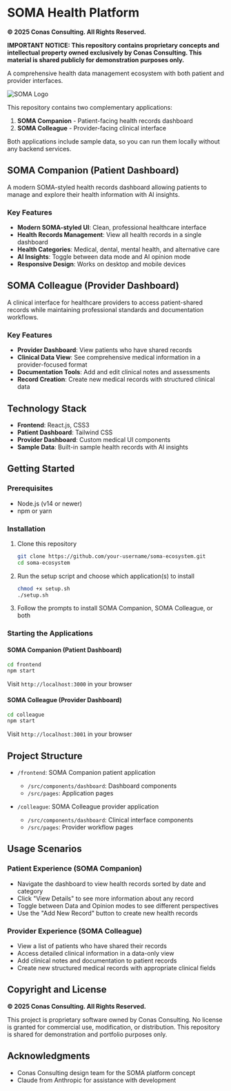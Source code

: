 # SOMA Health Platform

**© 2025 Conas Consulting. All Rights Reserved.**

**IMPORTANT NOTICE: This repository contains proprietary concepts and intellectual property owned exclusively by Conas Consulting. This material is shared publicly for demonstration purposes only.**

A comprehensive health data management ecosystem with both patient and provider interfaces.

![SOMA Logo](https://static.wixstatic.com/media/afc39f_da0a94021ba6434399c2fbd4fd0ee013~mv2.png)

This repository contains two complementary applications:

1. **SOMA Companion** - Patient-facing health records dashboard
2. **SOMA Colleague** - Provider-facing clinical interface

Both applications include sample data, so you can run them locally without any backend services.

## SOMA Companion (Patient Dashboard)

A modern SOMA-styled health records dashboard allowing patients to manage and explore their health information with AI insights.

### Key Features

- **Modern SOMA-styled UI**: Clean, professional healthcare interface
- **Health Records Management**: View all health records in a single dashboard
- **Health Categories**: Medical, dental, mental health, and alternative care
- **AI Insights**: Toggle between data mode and AI opinion mode 
- **Responsive Design**: Works on desktop and mobile devices

## SOMA Colleague (Provider Dashboard)

A clinical interface for healthcare providers to access patient-shared records while maintaining professional standards and documentation workflows.

### Key Features

- **Provider Dashboard**: View patients who have shared records
- **Clinical Data View**: See comprehensive medical information in a provider-focused format
- **Documentation Tools**: Add and edit clinical notes and assessments
- **Record Creation**: Create new medical records with structured clinical data

## Technology Stack

- **Frontend**: React.js, CSS3
- **Patient Dashboard**: Tailwind CSS
- **Provider Dashboard**: Custom medical UI components
- **Sample Data**: Built-in sample health records with AI insights

## Getting Started

### Prerequisites

- Node.js (v14 or newer)
- npm or yarn

### Installation

1. Clone this repository
   ```bash
   git clone https://github.com/your-username/soma-ecosystem.git
   cd soma-ecosystem
   ```

2. Run the setup script and choose which application(s) to install
   ```bash
   chmod +x setup.sh
   ./setup.sh
   ```

3. Follow the prompts to install SOMA Companion, SOMA Colleague, or both

### Starting the Applications

#### SOMA Companion (Patient Dashboard)
```bash
cd frontend
npm start
```
Visit `http://localhost:3000` in your browser

#### SOMA Colleague (Provider Dashboard)
```bash
cd colleague
npm start
```
Visit `http://localhost:3001` in your browser

## Project Structure

- `/frontend`: SOMA Companion patient application
  - `/src/components/dashboard`: Dashboard components
  - `/src/pages`: Application pages
  
- `/colleague`: SOMA Colleague provider application
  - `/src/components/dashboard`: Clinical interface components
  - `/src/pages`: Provider workflow pages

## Usage Scenarios

### Patient Experience (SOMA Companion)
- Navigate the dashboard to view health records sorted by date and category
- Click "View Details" to see more information about any record
- Toggle between Data and Opinion modes to see different perspectives
- Use the "Add New Record" button to create new health records

### Provider Experience (SOMA Colleague)
- View a list of patients who have shared their records
- Access detailed clinical information in a data-only view
- Add clinical notes and documentation to patient records
- Create new structured medical records with appropriate clinical fields

## Copyright and License

**© 2025 Conas Consulting. All Rights Reserved.**

This project is proprietary software owned by Conas Consulting. No license is granted for commercial use, modification, or distribution. This repository is shared for demonstration and portfolio purposes only.

## Acknowledgments

- Conas Consulting design team for the SOMA platform concept
- Claude from Anthropic for assistance with development